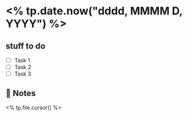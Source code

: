 # <% tp.date.now("dddd, MMMM D, YYYY") %>

## stuff to do 
- [ ] Task 1
- [ ] Task 2
- [ ] Task 3

## 📝 Notes
<% tp.file.cursor() %>
